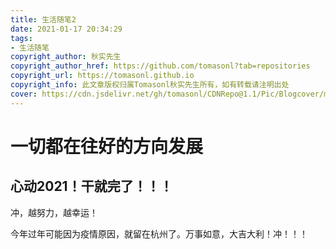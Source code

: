 ```yaml
---
title: 生活随笔2
date: 2021-01-17 20:34:29
tags:
- 生活随笔
copyright_author: 秋实先生
copyright_author_href: https://github.com/tomasonl?tab=repositories
copyright_url: https://tomasonl.github.io
copyright_info: 此文章版权归属Tomasonl秋实先生所有，如有转载请注明出处
cover: https://cdn.jsdelivr.net/gh/tomasonl/CDNRepo@1.1/Pic/Blogcover/maven.jpg
---
```


# 一切都在往好的方向发展

## 心动2021！干就完了！！！
冲，越努力，越幸运！ 

今年过年可能因为疫情原因，就留在杭州了。万事如意，大吉大利！冲！！！